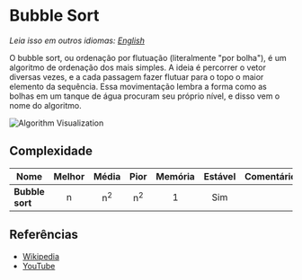 # Bubble Sort

_Leia isso em outros idiomas:_
[_English_](README.md)

O bubble sort, ou ordenação por flutuação (literalmente "por bolha"), é um algoritmo de ordenação dos mais simples. A ideia é percorrer o vetor diversas vezes, e a cada passagem fazer flutuar para o topo o maior elemento da sequência. Essa movimentação lembra a forma como as bolhas em um tanque de água procuram seu próprio nível, e disso vem o nome do algoritmo.

![Algorithm Visualization](https://upload.wikimedia.org/wikipedia/commons/c/c8/Bubble-sort-example-300px.gif)

## Complexidade

| Nome            | Melhor |     Média     |     Pior      | Memória | Estável | Comentários |
| --------------- | :----: | :-----------: | :-----------: | :-----: | :-----: | :---------- |
| **Bubble sort** |   n    | n<sup>2</sup> | n<sup>2</sup> |    1    |   Sim   |             |

## Referências

- [Wikipedia](https://pt.wikipedia.org/wiki/Bubble_sort)
- [YouTube](https://www.youtube.com/watch?v=6Gv8vg0kcHc&index=27&t=0s&list=PLLXdhg_r2hKA7DPDsunoDZ-Z769jWn4R8)
